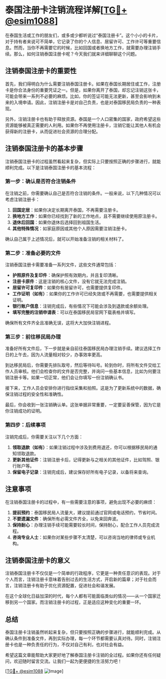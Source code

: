 # 泰国注册卡注销流程详解[[TG💪+ @esim1088](https://t.me/s/esim1088)]

在泰国生活或工作的朋友们，或多或少都听说过“泰国注册卡”。这个小小的卡片，对于持有者来说可不简单，它记录了你的个人信息、居留许可、工作许可等重要信息。然而，当你不再需要它的时候，比如回国或者换地方工作，就需要办理注销手续。那么，如何注销泰国注册卡呢？今天我们就来详细聊聊这个问题。

## 注销泰国注册卡的重要性

首先，我们得明白为什么需要注销泰国注册卡。如果在泰国长期居住或工作，注册卡是你合法身份的重要凭证之一。但是，如果你离开了泰国，却忘记注销这张卡，可能会带来一系列不必要的麻烦。比如，你的签证可能无法更新，甚至会影响到未来的入境申请。因此，注销注册卡是对自己负责，也是对泰国移民局负责的一种表现。

另外，注销注册卡也有助于释放资源。泰国是一个人口密集的国家，政府希望这些资源能够被真正需要的人利用。如果你不再使用注册卡，注销它能让其他人有机会获得新的注册卡，从而促进社会资源的合理分配。

## 注销泰国注册卡的基本步骤

注销泰国注册卡的过程虽然看起来复杂，但实际上只要按照正确的步骤进行，就能顺利完成。以下是注销泰国注册卡的基本流程：

### 第一步：确认是否符合注销条件

在注销之前，你需要确认自己是否符合注销的条件。一般来说，以下几种情况可以考虑注销注册卡：

1. **回国定居**：如果你决定长期离开泰国，不再需要注册卡。
2. **换地方工作**：如果你已经找到了新的工作地点，且不需要继续使用原注册卡。
3. **退休后回国**：如果你退休后选择回到祖国生活。
4. **其他特殊情况**：如家庭原因或其他个人原因需要注销注册卡。

确认自己属于上述情况后，就可以开始准备注销的相关材料了。

### 第二步：准备必要的文件

注销泰国注册卡需要准备一系列文件，这些文件通常包括：

- **护照原件及复印件**：确保护照有效期内，并且复印清晰。
- **注册卡原件**：这是注销的核心文件，没有它就无法完成注销。
- **居留许可复印件**：如果你有居留许可，也需要提供复印件。
- **工作证明（如有）**：如果你的工作许可已经失效或不再需要，也需要提供相关证明。
- **银行账户信息**：注销完成后，有些情况下可能会涉及到退款或余额处理。
- **填写完整的注销申请表**：可以在泰国移民局官网下载表格并填写。

确保所有文件齐全且准确无误，这将大大加快注销进程。

### 第三步：前往移民局办理

准备好所有文件后，下一步就是亲自前往泰国移民局办理注销手续。建议选择工作日的上午去，因为人流量相对较少，办事效率更高。

到达移民局后，你需要先排队取号，然后等待叫号。轮到你时，将所有文件交给工作人员审核。他们会检查你的文件是否完整，并询问一些基本信息，比如为何要注销注册卡等。如果一切正常，他们会让你填写一份注销确认书。

接下来，工作人员会安排你进行指纹采集和拍照。这是为了更新系统中的数据，确保注销过程的安全性和准确性。

最后，你会收到一张注销确认单。这张单据非常重要，一定要妥善保管，因为它是你注销成功的证明。

### 第四步：后续事项

注销完成后，你需要关注以下几个方面：

1. **领取退款（如有）**：如果注销过程中涉及到费用退还，你可以根据移民局的通知领取退款。
2. **更新其他证件**：注销注册卡后，记得更新与之相关的其他证件，比如驾照、银行账户等。
3. **保留电子记录**：注销完成后，建议保存好所有电子记录，以备将来查询。

## 注意事项

在注销泰国注册卡的过程中，有一些需要注意的事项，避免出现不必要的麻烦：

1. **提前预约**：泰国移民局人流量大，建议提前通过官网或电话预约，节省时间。
2. **不要遗漏文件**：确保所有必需文件齐全，以免来回奔波。
3. **保持耐心**：办理注销手续可能需要较长时间，保持耐心，配合工作人员完成流程。
4. **咨询专业人士**：如果你对某些步骤不太清楚，可以咨询当地的律师或专业机构。

## 注销泰国注册卡的意义

注销泰国注册卡不仅仅是一个简单的行政程序，它更是一种责任意识的表现。对于个人而言，注销注册卡意味着告别过去的生活方式，开启新的篇章；对于社会而言，注销注册卡有助于优化资源配置，促进社会和谐发展。

在这个全球化日益加深的时代，每个人都有可能面临类似的情况——从一个国家迁移到另一个国家。而注销注册卡的过程，正是适应这种变化的重要一环。

## 总结

泰国注册卡注销虽然听起来复杂，但只要按照正确的步骤进行，就能顺利完成。从确认条件到准备文件，再到实际办理，每一个环节都需要认真对待。同时，注销注册卡也是一种负责任的行为，不仅对自己有利，也对社会有益。

希望这篇文章能帮助大家更好地了解泰国注册卡注销的全过程。如果你还有任何疑问，欢迎随时留言交流。让我们一起为更便捷的生活努力吧！

[[TG💪+ @esim1088](https://t.me/s/esim1088) ![Image](https://i.postimg.cc/4NQfJmqS/Snipaste-2025-05-13-00-14-12.png)]